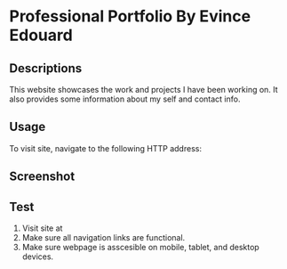 # Professional Portfolio By Evince Edouard

## Descriptions
This website showcases the work and projects I have been working on. It also provides some information about my self and contact info. 

## Usage
To visit site, navigate to the following HTTP address:


## Screenshot

## Test
1. Visit site at 
2. Make sure all navigation links are functional.
3. Make sure webpage is asscesible on mobile, tablet, and desktop devices.